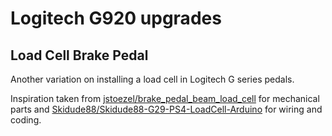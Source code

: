# Logitech G920 upgrades

## Load Cell Brake Pedal

Another variation on installing a load cell in Logitech G series pedals.

Inspiration taken from [jstoezel/brake_pedal_beam_load_cell](https://github.com/jstoezel/brake_pedal_beam_load_cell) for mechanical parts and [Skidude88/Skidude88-G29-PS4-LoadCell-Arduino](https://github.com/Skidude88/Skidude88-G29-PS4-LoadCell-Arduino) for wiring and coding.
